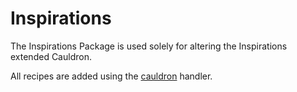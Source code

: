# Inspirations

The Inspirations Package is used solely for altering the Inspirations extended Cauldron.

All recipes are added using the  [cauldron](/Mods/ModTweaker/Inspirations/Handlers/Cauldron) handler.